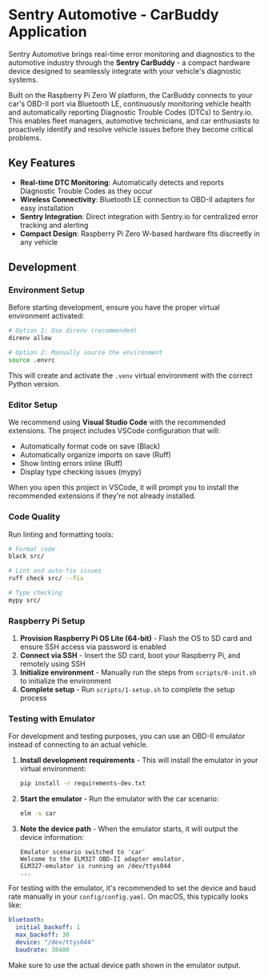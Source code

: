 # Sentry Automotive - CarBuddy Application

Sentry Automotive brings real-time error monitoring and diagnostics to the automotive industry through the **Sentry CarBuddy** - a compact hardware device designed to seamlessly integrate with your vehicle's diagnostic systems.

Built on the Raspberry Pi Zero W platform, the CarBuddy connects to your car's OBD-II port via Bluetooth LE, continuously monitoring vehicle health and automatically reporting Diagnostic Trouble Codes (DTCs) to Sentry.io. This enables fleet managers, automotive technicians, and car enthusiasts to proactively identify and resolve vehicle issues before they become critical problems.

## Key Features

- **Real-time DTC Monitoring**: Automatically detects and reports Diagnostic Trouble Codes as they occur
- **Wireless Connectivity**: Bluetooth LE connection to OBD-II adapters for easy installation
- **Sentry Integration**: Direct integration with Sentry.io for centralized error tracking and alerting
- **Compact Design**: Raspberry Pi Zero W-based hardware fits discreetly in any vehicle

## Development

### Environment Setup

Before starting development, ensure you have the proper virtual environment activated:

```bash
# Option 1: Use direnv (recommended)
direnv allow

# Option 2: Manually source the environment
source .envrc
```

This will create and activate the `.venv` virtual environment with the correct Python version.

### Editor Setup

We recommend using **Visual Studio Code** with the recommended extensions. The project includes VSCode configuration that will:

- Automatically format code on save (Black)
- Automatically organize imports on save (Ruff)
- Show linting errors inline (Ruff)
- Display type checking issues (mypy)

When you open this project in VSCode, it will prompt you to install the recommended extensions if they're not already installed.

### Code Quality

Run linting and formatting tools:

```bash
# Format code
black src/

# Lint and auto-fix issues
ruff check src/ --fix

# Type checking
mypy src/
```

### Raspberry Pi Setup

1. **Provision Raspberry Pi OS Lite (64-bit)** - Flash the OS to SD card and ensure SSH access via password is enabled
2. **Connect via SSH** - Insert the SD card, boot your Raspberry Pi, and remotely using SSH
3. **Initialize environment** - Manually run the steps from `scripts/0-init.sh` to initialize the environment
4. **Complete setup** - Run `scripts/1-setup.sh` to complete the setup process

### Testing with Emulator

For development and testing purposes, you can use an OBD-II emulator instead of connecting to an actual vehicle.

1. **Install development requirements** - This will install the emulator in your virtual environment:
   ```bash
   pip install -r requirements-dev.txt
   ```

2. **Start the emulator** - Run the emulator with the car scenario:
   ```bash
   elm -s car
   ```

3. **Note the device path** - When the emulator starts, it will output the device information:
   ```
   Emulator scenario switched to 'car'
   Welcome to the ELM327 OBD-II adapter emulator.
   ELM327-emulator is running on /dev/ttys044
   ...
   ```

For testing with the emulator, it's recommended to set the device and baud rate manually in your `config/config.yaml`. On macOS, this typically looks like:

```yaml
bluetooth:
  initial_backoff: 1
  max_backoff: 30
  device: "/dev/ttys044"
  baudrate: 38400
```

Make sure to use the actual device path shown in the emulator output.

